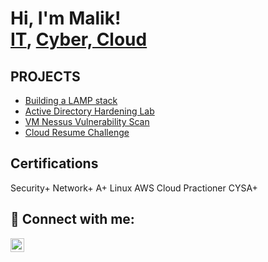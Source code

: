 <h1>Hi, I'm Malik! <br/><a href="https://github.com/joshmadakor1">IT</a>, <a href="https://www.linkedin.com/in/malikstevenson/">Cyber, Cloud</a>

<h2>PROJECTS</h2>
  
  - [Building a LAMP stack](https://github.com/maliii96/-LAMP-/blob/2812e3510a05b99630a43bb9723ed40ab15fafce/README.md)
  -  [Active Directory Hardening Lab](https://github.com/maliii96/Active-Directory-Hardening-Labg)
  -  [VM Nessus Vulnerability Scan](https://github.com/maliii96/Nessus-Vulnerability-Scanner)
  -  [Cloud Resume Challenge](https://github.com/maliii96/Cloud-Resume-Challenge-AWS-)

<h2>Certifications</h2>
Security+
Network+
A+
Linux
AWS Cloud Practioner
CYSA+


<h2> 🤳 Connect with me:</h2>

[<img align="left" alt="JoshMadakor | LinkedIn" width="22px" src="https://cdn.jsdelivr.net/npm/simple-icons@v3/icons/linkedin.svg" />][linkedin]



[linkedin]: https://www.linkedin.com/in/malikstevenson



